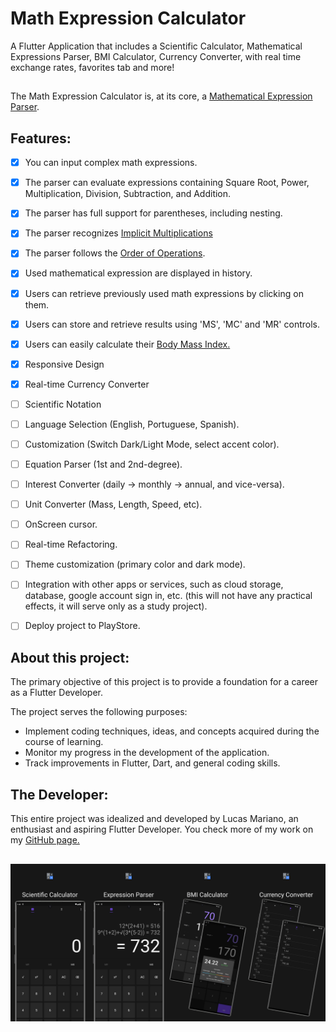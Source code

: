 # Math Expression Calculator

A Flutter Application that includes a Scientific Calculator, Mathematical Expressions Parser, BMI Calculator, Currency Converter, with real time exchange rates, favorites tab and more!

##

The Math Expression Calculator is, at its core, a [Mathematical Expression Parser](https://www.google.com/search?q=mathematical+expression+parser).

## 

## Features:
- [x] You can input complex math expressions.
- [x] The parser can evaluate expressions containing Square Root, Power, Multiplication, Division, Subtraction, and Addition.
- [x] The parser has full support for parentheses, including nesting.
- [x] The parser recognizes [Implicit Multiplications](https://www.google.com/search?q=implicit+multiplication)
- [x] The parser follows the [Order of Operations](https://en.wikipedia.org/wiki/Order_of_operations).
- [X] Used mathematical expression are displayed in history.
- [x] Users can retrieve previously used math expressions by clicking on them.
- [x] Users can store and retrieve results using 'MS', 'MC' and 'MR' controls.
- [x] Users can easily calculate their [Body Mass Index.](https://en.wikipedia.org/wiki/Body_mass_index)
- [x] Responsive Design
- [x] Real-time Currency Converter
- [ ] Scientific Notation
- [ ] Language Selection (English, Portuguese, Spanish).
- [ ] Customization (Switch Dark/Light Mode, select accent color).
- [ ] Equation Parser (1st and 2nd-degree).
- [ ] Interest Converter (daily -> monthly -> annual, and vice-versa).
- [ ] Unit Converter (Mass, Length, Speed, etc).
- [ ] OnScreen cursor.
- [ ] Real-time Refactoring.
- [ ] Theme customization (primary color and dark mode).
- [ ] Integration with other apps or services, such as cloud storage, database, google account sign in, etc. (this will not have any practical effects, it will serve only as a study project).
- [ ] Deploy project to PlayStore.


## 

## About this project:

The primary objective of this project is to provide a foundation for a career as a Flutter Developer.

The project serves the following purposes:

- Implement coding techniques, ideas, and concepts acquired during the course of learning.
- Monitor my progress in the development of the application.
- Track improvements in Flutter, Dart, and general coding skills.
## 

## The Developer:

This entire project was idealized and developed by Lucas Mariano, an enthusiast and aspiring Flutter Developer. You check more of my work on my [GitHub page.](https://github.com/lucas-marianno)

##

![alt text](screenshots/Edited/all_dark.jpg)
